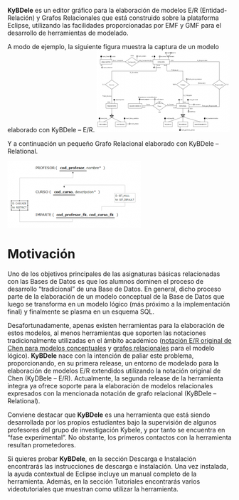 **KyBDele** es un editor gráfico para la elaboración de modelos E/R (Entidad-Relación) y Grafos Relacionales que está construido sobre la plataforma Eclipse, utilizando las facilidades proporcionadas por EMF y GMF para el desarrollo de herramientas de modelado.

A modo de ejemplo, la siguiente figura muestra la captura de un modelo elaborado con KyBDele – E/R.
[![LineaMetroMiniatura](gh-pages/images/ermodels/linea_metro_miniatura.png)](gh-pages/images/ermodels/linea_metro.png)

Y a continuación un pequeño Grafo Relacional elaborado con KyBDele – Relational.

[![ProfesorRDBMS](gh-pages/images/rdbms/profesor_rdbms_miniatura.png)](gh-pages/images/rdbms/profesor_rdbms.png)

# Motivación
Uno de los objetivos principales de las asignaturas básicas relacionadas con las Bases de Datos es que los alumnos dominen el proceso de desarrollo “tradicional” de una Base de Datos. En general, dicho proceso parte de la elaboración de un modelo conceptual de la Base de Datos que luego se transforma en un modelo lógico (más próximo a la implementación final) y finalmente se plasma en un esquema SQL.

Desafortunadamente, apenas existen herramientas para la elaboración de estos modelos, al menos herramientas que soporten las notaciones tradicionalmente utilizadas en el ámbito académico ([notación E/R original de Chen para modelos conceptuales](http://en.wikipedia.org/wiki/Entity%E2%80%93relationship_model#Diagramming_conventions) y [grafos relacionales](http://ocw.uc3m.es/ingenieria-informatica/fundamentos-de-bases-de-datos/material-practicas/SolucionRelacionalCasoPractico0708.pdf) para el modelo lógico). **KyBDele** nace con la intención de paliar este problema, proporcionando, en su primera release, un entorno de modelado para la elaboración de modelos E/R extendidos utilizando la notación original de Chen (KyDBele – E/R). Actualmente, la segunda release de la herramienta integra ya ofrece soporte para la elaboración de modelos relacionales expresados con la mencionada notación de grafo relacional (KyBDele – Relational).

Conviene destacar que **KyBDele** es una herramienta que está siendo desarrollada por los propios estudiantes bajo la supervisión de algunos profesores del grupo de investigación Kybele, y por tanto se encuentra en “fase experimental”. No obstante, los primeros contactos con la herramienta resultan prometedores.

Si quieres probar **KyBDele**, en la sección Descarga e Instalación encontrarás las instrucciones de descarga e instalación. Una vez instalada, la ayuda contextual de Eclipse incluye un manual completo de la herramienta. Además, en la sección Tutoriales encontrarás varios videotutoriales que muestran como utilizar la herramienta.
